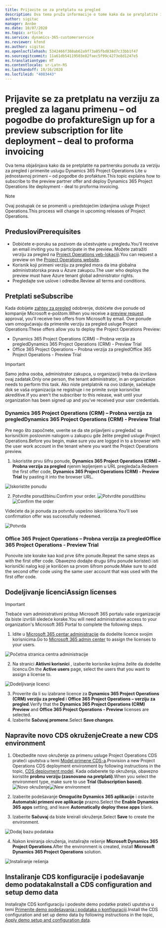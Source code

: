 ```yaml
---
title: Prijavite se za pretplatu na pregled
description: Ova tema pruža informacije o tome kako da se pretplatite i primenite uslugu Project Operations Lite – od pogodbe do profakture.
author: sigitac
manager: Annbe
ms.date: 10/07/2020
ms.topic: article
ms.service: dynamics-365-customerservice
ms.reviewer: kfend
ms.author: sigitac
ms.openlocfilehash: 5342466f308ab62a9f73a85fbd838d7c33bb1f47
ms.sourcegitcommit: 11a61db54119503e82faec5f99c4273e8d1247e5
ms.translationtype: HT
ms.contentlocale: sr-Latn-RS
ms.lasthandoff: 10/16/2020
ms.locfileid: "4083443"
---
```

# <a name="sign-up-for-a-preview-subscription-for-lite-deployment--deal-to-proforma-invoicing"></a><span data-ttu-id="f6210-103">Prijavite se za pretplatu na verziju za pregled za laganu primenu – od pogodbe do profakture</span><span class="sxs-lookup"><span data-stu-id="f6210-103">Sign up for a preview subscription for lite deployment – deal to proforma invoicing</span></span>

<span data-ttu-id="f6210-104">Ova tema objašnjava kako da se pretplatite na partnersku ponudu za verziju za pregled i primenite uslugu Dynamics 365 Project Operations Lite u jednostavnoj primeni – od pogodbe do profakture.</span><span class="sxs-lookup"><span data-stu-id="f6210-104">This topic explains how to subscribe to the preview partner offer and deploy Dynamics 365 Project Operations lite deployment - deal to proforma invoicing.</span></span>

> [!NOTE]
> <span data-ttu-id="f6210-105">Ovaj postupak će se promeniti u predstojećim izdanjima usluge Project Operations.</span><span class="sxs-lookup"><span data-stu-id="f6210-105">This process will change in upcoming releases of Project Operations.</span></span>

## <a name="prerequisites"></a><span data-ttu-id="f6210-106">Preduslovi</span><span class="sxs-lookup"><span data-stu-id="f6210-106">Prerequisites</span></span>

- <span data-ttu-id="f6210-107">Dobićete e-poruku sa pozivom da učestvujete u pregledu.</span><span class="sxs-lookup"><span data-stu-id="f6210-107">You'll receive an email inviting you to participate in the preview.</span></span> <span data-ttu-id="f6210-108">Možete zatražiti verziju za pregled na [Project Operations veb-lokaciji](https://dynamics.microsoft.com/en-us/project-operations/overview/).</span><span class="sxs-lookup"><span data-stu-id="f6210-108">You can request a preview on the [Project Operations website](https://dynamics.microsoft.com/en-us/project-operations/overview/).</span></span>
- <span data-ttu-id="f6210-109">Korisnik koji primeni verziju za pregled mora da ima globalna administratorska prava u Azure zakupcu.</span><span class="sxs-lookup"><span data-stu-id="f6210-109">The user who deploys the preview must have Azure tenant global administrator rights.</span></span>
- <span data-ttu-id="f6210-110">Pregledajte sve uslove i odredbe.</span><span class="sxs-lookup"><span data-stu-id="f6210-110">Review all terms and conditions.</span></span>

## <a name="subscribe"></a><span data-ttu-id="f6210-111">Pretplati se</span><span class="sxs-lookup"><span data-stu-id="f6210-111">Subscribe</span></span>

<span data-ttu-id="f6210-112">Kada dobijete [zahtev za pregled](https://forms.office.com/FormsPro/Pages/ResponsePage.aspx?id=v4j5cvGGr0GRqy180BHbR56j8lZs0FdAvwT75_WNFyxUMkRDV1NYQU5TNjE2VjhKOVBUNVg2R0s1NC4u) odobrenje, dobićete dve ponude od kompanije Microsoft e-poštom.</span><span class="sxs-lookup"><span data-stu-id="f6210-112">When you receive a [preview request](https://forms.office.com/FormsPro/Pages/ResponsePage.aspx?id=v4j5cvGGr0GRqy180BHbR56j8lZs0FdAvwT75_WNFyxUMkRDV1NYQU5TNjE2VjhKOVBUNVg2R0s1NC4u) approval, you'll receive two offers from Microsoft by email.</span></span> <span data-ttu-id="f6210-113">Ove ponude vam omogućavaju da primenite verziju za pregled usluge Project Operations:</span><span class="sxs-lookup"><span data-stu-id="f6210-113">These offers allow you to deploy the Project Operations Preview:</span></span>

- <span data-ttu-id="f6210-114">Dynamics 365 Project Operations (CRM) – Probna verzija za pregled</span><span class="sxs-lookup"><span data-stu-id="f6210-114">Dynamics 365 Project Operations (CRM) - Preview Trial</span></span>
- <span data-ttu-id="f6210-115">Office 365 Project Operations – Probna verzija za pregled</span><span class="sxs-lookup"><span data-stu-id="f6210-115">Office 365 Project Operations - Preview Trial</span></span>

> [!IMPORTANT]
> <span data-ttu-id="f6210-116">Samo jedna osoba, administrator zakupca, u organizaciji treba da izvršava ovaj zadatak.</span><span class="sxs-lookup"><span data-stu-id="f6210-116">Only one person, the tenant administrator, in an organization needs to perform this task.</span></span> <span data-ttu-id="f6210-117">Ako niste pretplatnik na ovo izdanje, sačekajte dok se vaša organizacija ne registruje i ne primite svoje korisničke akreditive.</span><span class="sxs-lookup"><span data-stu-id="f6210-117">If you aren't the subscriber to this release, wait until your organization has been signed up and you've received your user credentials.</span></span>

### <a name="dynamics-365-project-operations-crm---preview-trial"></a><span data-ttu-id="f6210-118">Dynamics 365 Project Operations (CRM) – Probna verzija za pregled</span><span class="sxs-lookup"><span data-stu-id="f6210-118">Dynamics 365 Project Operations (CRM) - Preview Trial</span></span> 

<span data-ttu-id="f6210-119">Pre nego što započnete, uverite se da ste prijavljeni u pregledač sa korisničkim poslovnim nalogom u zakupcu gde želite pregled usluge Project Operations.</span><span class="sxs-lookup"><span data-stu-id="f6210-119">Before you begin, make sure you are logged in to a browser with the user work account in the tenant where you want the Project Operations preview.</span></span>

1. <span data-ttu-id="f6210-120">Iskoristite prvu šifru ponude, **Dynamics 365 Project Operations (CRM) – Probna verzija za pregled** njenim lepljenjem u URL pregledača.</span><span class="sxs-lookup"><span data-stu-id="f6210-120">Redeem the first offer code, **Dynamics 365 Project Operations (CRM) - Preview Trial** by pasting it into the browser URL.</span></span>

![Iskoristite ponudu](./media/16RedeemFirstOfferNew.png)

2. <span data-ttu-id="f6210-122">Potvrdite porudžbinu.</span><span class="sxs-lookup"><span data-stu-id="f6210-122">Confirm your order.</span></span>
<span data-ttu-id="f6210-123">![Potvrdite porudžbinu](./media/17ConfirmOrderNew.png)</span><span class="sxs-lookup"><span data-stu-id="f6210-123">![Confirm the order](./media/17ConfirmOrderNew.png)</span></span>

<span data-ttu-id="f6210-124">Videćete da je ponuda za potvrdu uspešno iskorišćena.</span><span class="sxs-lookup"><span data-stu-id="f6210-124">You'll see confirmation offer was successfully redeemed.</span></span>

![Potvrda](./media/18OrderConfirmationNew.png)

### <a name="office-365-project-operations---preview-trial"></a><span data-ttu-id="f6210-126">Office 365 Project Operations – Probna verzija za pregled</span><span class="sxs-lookup"><span data-stu-id="f6210-126">Office 365 Project Operations - Preview Trial</span></span>

<span data-ttu-id="f6210-127">Ponovite iste korake kao kod prve šifre ponude.</span><span class="sxs-lookup"><span data-stu-id="f6210-127">Repeat the same steps as with the first offer code.</span></span> <span data-ttu-id="f6210-128">Obavezno dodajte drugu šifru ponude koristeći isti korisnički nalog koji je korišćen sa prvom šifrom ponude.</span><span class="sxs-lookup"><span data-stu-id="f6210-128">Make sure to add the second offer code using the same user account that was used with the first offer code.</span></span>

## <a name="assign-licenses"></a><span data-ttu-id="f6210-129">Dodeljivanje licenci</span><span class="sxs-lookup"><span data-stu-id="f6210-129">Assign licenses</span></span>

> [!IMPORTANT]
> <span data-ttu-id="f6210-130">Trebaće vam administrativni pristup Microsoft 365 portalu vaše organizacije da biste izvršili sledeće korake.</span><span class="sxs-lookup"><span data-stu-id="f6210-130">You will need administrative access to your organization's Microsoft 365 Portal to complete the following steps.</span></span>


1. <span data-ttu-id="f6210-131">Idite u [Microsoft 365 centar administracije](https://portal.office.com/) da dodelite licence svojim korisnicima.</span><span class="sxs-lookup"><span data-stu-id="f6210-131">Go to [Microsoft 365 admin center](https://portal.office.com/) to assign the licenses to your users.</span></span>

![Početna stranica centra administracije](./media/14AdminPortal.png)

2. <span data-ttu-id="f6210-133">Na stranici **Aktivni korisnici** , izaberite korisnike kojima želite da dodelite licencu.</span><span class="sxs-lookup"><span data-stu-id="f6210-133">On the **Active users** page, select the users that you want to assign a license to.</span></span>

![Dodeljivanje licenci](./media/15AssignLicenses.png)

3. <span data-ttu-id="f6210-135">Proverite da li su izabrane licence za **Dynamics 365 Project Operations (CRM) verziju za pregled** i **Office 365 Project Operations – verziju za pregled**.</span><span class="sxs-lookup"><span data-stu-id="f6210-135">Verify that the **Dynamics 365 Project Operations (CRM) Preview** and **Office 365 Project Operations - Preview** licenses are selected.</span></span> 
4. <span data-ttu-id="f6210-136">Izaberite **Sačuvaj promene**.</span><span class="sxs-lookup"><span data-stu-id="f6210-136">Select **Save changes**.</span></span>

## <a name="create-a-new-cds-environment"></a><span data-ttu-id="f6210-137">Napravite novo CDS okruženje</span><span class="sxs-lookup"><span data-stu-id="f6210-137">Create a new CDS environment</span></span>

1. <span data-ttu-id="f6210-138">Obezbedite novo okruženje za primenu usluge Project Operations CDS prateći uputstva u temi [Model primene CDS-a](lite-deployment.md).</span><span class="sxs-lookup"><span data-stu-id="f6210-138">Provision a new Project Operations CDS deployment environment by following instructions in the topic, [CDS deployment model](lite-deployment.md).</span></span> <span data-ttu-id="f6210-139">Kada odaberete tip okruženja, obavezno koristite **probnu verziju (zasnovano na pretplati)**.</span><span class="sxs-lookup"><span data-stu-id="f6210-139">When you select the environment type, make sure to use **Trial (Subscription based)**.</span></span>
<span data-ttu-id="f6210-140">![Novo okruženje](./media/19CreateEnvironment.png)</span><span class="sxs-lookup"><span data-stu-id="f6210-140">![New environment](./media/19CreateEnvironment.png)</span></span>

2. <span data-ttu-id="f6210-141">Izaberite podešavanje **Omogućite Dynamics 365 aplikacije** i ostavite **Automatski primeni ove aplikacije** prazno.</span><span class="sxs-lookup"><span data-stu-id="f6210-141">Select the **Enable Dynamics 365 apps** setting, and leave **Automatically deploy these apps** blank.</span></span>  
3. <span data-ttu-id="f6210-142">Izaberite **Sačuvaj** da biste kreirali okruženje.</span><span class="sxs-lookup"><span data-stu-id="f6210-142">Select **Save** to create the environment.</span></span>

![Dodaj bazu podataka](./media/20CreateEnvironment1.png)

4. <span data-ttu-id="f6210-144">Nakon kreiranja okruženja, instalirajte rešenje **Microsoft Dynamics 365 Project Operations**.</span><span class="sxs-lookup"><span data-stu-id="f6210-144">After the environment is created, install **Microsoft Dynamics 365 Project Operations** solution.</span></span> 

![Instaliranje rešenja](./media/21InstallSolution.png)

## <a name="install-a-cds-configuration-and-setup-demo-data"></a><span data-ttu-id="f6210-146">Instaliranje CDS konfiguracije i podešavanje demo podataka</span><span class="sxs-lookup"><span data-stu-id="f6210-146">Install a CDS configuration and setup demo data</span></span>

<span data-ttu-id="f6210-147">Instalirajte CDS konfiguraciju i podesite demo podatke prateći uputstva u temi [Primenite demo podešavanja i podataka o konfiguraciji](lite-apply-demo-setup-config-data.md).</span><span class="sxs-lookup"><span data-stu-id="f6210-147">Install the CDS configuration and set up demo data by following instructions in the topic, [Apply demo setup and configuration data](lite-apply-demo-setup-config-data.md).</span></span>
